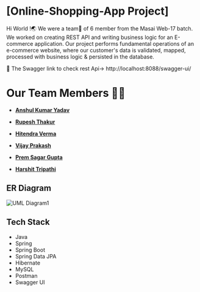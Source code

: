 
# [Online-Shopping-App Project]

Hi World !🌏
We were a team🔭 of 6 member from the Masai Web-17 batch. We worked on creating REST API and writing business logic for an E-commerce application. Our project performs fundamental operations of an e-commerce website, where our customer's data is validated, mapped, processed with business logic & persisted in the database.

 🚀 The Swagger link to check rest Api-> http://localhost:8088/swagger-ui/
 

# Our Team Members 👨‍💻
  - **[Anshul Kumar Yadav ](https://github.com/AnshulKumarYadav)**
  
  - **[Rupesh Thakur](https://github.com/Rupesh8844)**
   
  - **[Hitendra Verma](https://github.com/HITTPATEL)**

  - **[Vijay Prakash](https://github.com/Vijay_Prakash146246)**
 
  - **[Prem Sagar Gupta](https://github.com/premsg1610)**
   
  - **[Harshit Tripathi](https://github.com/Harshitmax2022)**


## ER Diagram
![UML Diagram1](https://user-images.githubusercontent.com/101566228/184973861-3a0d1ef2-f9b6-44fd-9ddc-978127509434.jpg)


## Tech Stack
- Java
- Spring
- Spring Boot
- Spring Data JPA
- Hibernate
- MySQL
- Postman
- Swagger UI


